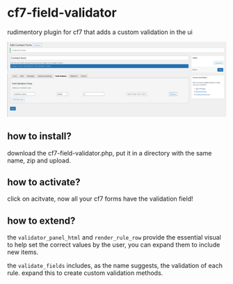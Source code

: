 # cf7-field-validator
rudimentory plugin for cf7 that adds a custom validation in the ui

![admin menu](https://github.com/alexKov24/cf7-field-validator/blob/main/admin-menu.png)


## how to install?
download the cf7-field-validator.php, put it in a directory with the same name, zip and upload.

## how to activate? 
click on acitvate, now all your cf7 forms have the validation field!

## how to extend?

the `validator_panel_html` and `render_rule_row` provide the essential visual to help set the correct values by the user, you can expand them to include new items.

the `validate_fields` includes, as the name suggests, the validation of each rule. expand this to create custom validation methods.

